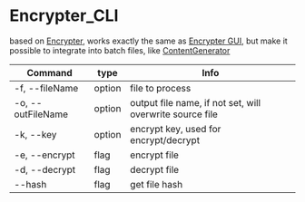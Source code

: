 # Encrypter_CLI

based on [Encrypter](https://github.com/defisym/OpenFusionExamples/tree/master/Extensions/Encrypter), works exactly the same as [Encrypter GUI](https://github.com/defisym/HibiscusAVGEngine/tree/main/Utilities/Encrypter), but make it possible to integrate into batch files, like [ContentGenerator](https://github.com/defisym/HibiscusAVGEngine/tree/main/Utilities/ContentGenerator)

| Command           | type   | Info                                                     |
| ----------------- | ------ | -------------------------------------------------------- |
| -f, --fileName    | option | file to process                                          |
| -o, --outFileName | option | output file name, if not set, will overwrite source file |
| -k, --key         | option | encrypt key, used for encrypt/decrypt                    |
| -e, --encrypt     | flag   | encrypt file                                             |
| -d, --decrypt     | flag   | decrypt file                                             |
| --hash            | flag   | get file hash                                            |
